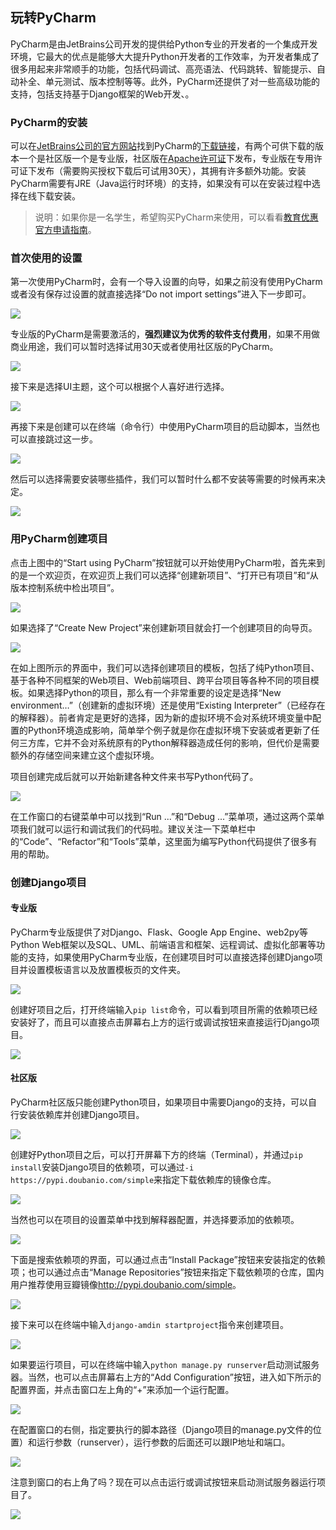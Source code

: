 ## 玩转PyCharm

PyCharm是由JetBrains公司开发的提供给Python专业的开发者的一个集成开发环境，它最大的优点是能够大大提升Python开发者的工作效率，为开发者集成了很多用起来非常顺手的功能，包括代码调试、高亮语法、代码跳转、智能提示、自动补全、单元测试、版本控制等等。此外，PyCharm还提供了对一些高级功能的支持，包括支持基于Django框架的Web开发、。

### PyCharm的安装

可以在[JetBrains公司的官方网站]()找到PyCharm的[下载链接](https://www.jetbrains.com/pycharm/download/)，有两个可供下载的版本一个是社区版一个是专业版，社区版在[Apache许可证](https://zh.wikipedia.org/wiki/Apache%E8%AE%B8%E5%8F%AF%E8%AF%81)下发布，专业版在专用许可证下发布（需要购买授权下载后可试用30天），其拥有许多额外功能。安装PyCharm需要有JRE（Java运行时环境）的支持，如果没有可以在安装过程中选择在线下载安装。

> 说明：如果你是一名学生，希望购买PyCharm来使用，可以看看[教育优惠官方申请指南](https://sales.jetbrains.com/hc/zh-cn/articles/207154369)。

### 首次使用的设置

第一次使用PyCharm时，会有一个导入设置的向导，如果之前没有使用PyCharm或者没有保存过设置的就直接选择“Do not import settings”进入下一步即可。

![](./res/pycharm-import-settings.png)

专业版的PyCharm是需要激活的，**强烈建议为优秀的软件支付费用**，如果不用做商业用途，我们可以暂时选择试用30天或者使用社区版的PyCharm。

![](./res/pycharm-activate.png)

 接下来是选择UI主题，这个可以根据个人喜好进行选择。

![](./res/pycharm-set-ui-theme.png)

 再接下来是创建可以在终端（命令行）中使用PyCharm项目的启动脚本，当然也可以直接跳过这一步。

![](./res/pycharm-create-launcher-script.png)

然后可以选择需要安装哪些插件，我们可以暂时什么都不安装等需要的时候再来决定。

![](./res/pycharm-plugins.png)

### 用PyCharm创建项目

点击上图中的“Start using PyCharm”按钮就可以开始使用PyCharm啦，首先来到的是一个欢迎页，在欢迎页上我们可以选择“创建新项目”、“打开已有项目”和“从版本控制系统中检出项目”。

![](./res/pycharm-welcome.png)

如果选择了“Create New Project”来创建新项目就会打一个创建项目的向导页。

![](./res/pycharm-new-project.png)

在如上图所示的界面中，我们可以选择创建项目的模板，包括了纯Python项目、基于各种不同框架的Web项目、Web前端项目、跨平台项目等各种不同的项目模板。如果选择Python的项目，那么有一个非常重要的设定是选择“New environment…”（创建新的虚拟环境）还是使用“Existing Interpreter”（已经存在的解释器）。前者肯定是更好的选择，因为新的虚拟环境不会对系统环境变量中配置的Python环境造成影响，简单举个例子就是你在虚拟环境下安装或者更新了任何三方库，它并不会对系统原有的Python解释器造成任何的影响，但代价是需要额外的存储空间来建立这个虚拟环境。

项目创建完成后就可以开始新建各种文件来书写Python代码了。

![](./res/pycharm-workspace.png)

在工作窗口的右键菜单中可以找到“Run ...”和“Debug ...”菜单项，通过这两个菜单项我们就可以运行和调试我们的代码啦。建议关注一下菜单栏中的“Code”、“Refactor”和“Tools”菜单，这里面为编写Python代码提供了很多有用的帮助。

### 创建Django项目

#### 专业版

PyCharm专业版提供了对Django、Flask、Google App Engine、web2py等Python Web框架以及SQL、UML、前端语言和框架、远程调试、虚拟化部署等功能的支持，如果使用PyCharm专业版，在创建项目时可以直接选择创建Django项目并设置模板语言以及放置模板页的文件夹。

![](./res/pycharm-prof-django-3.png)

创建好项目之后，打开终端输入`pip list`命令，可以看到项目所需的依赖项已经安装好了，而且可以直接点击屏幕右上方的运行或调试按钮来直接运行Django项目。

![](./res/pycharm-prof-django-2.png)

#### 社区版

PyCharm社区版只能创建Python项目，如果项目中需要Django的支持，可以自行安装依赖库并创建Django项目。

![](./res/pycharm-comm-django-1.png)

创建好Python项目之后，可以打开屏幕下方的终端（Terminal），并通过`pip install`安装Django项目的依赖项，可以通过`-i https://pypi.doubanio.com/simple`来指定下载依赖库的镜像仓库。

![](./res/pycharm-comm-django-2.png)

当然也可以在项目的设置菜单中找到解释器配置，并选择要添加的依赖项。

![](./res/pycharm-comm-django-7.png)

下面是搜索依赖项的界面，可以通过点击“Install Package”按钮来安装指定的依赖项；也可以通过点击“Manage Repositories”按钮来指定下载依赖项的仓库，国内用户推荐使用豆瓣镜像<http://pypi.doubanio.com/simple>。

![](./res/pycharm-comm-django-8.png)

接下来可以在终端中输入`django-amdin startproject`指令来创建项目。

![](./res/pycharm-comm-django-3.png)

如果要运行项目，可以在终端中输入`python manage.py runserver`启动测试服务器。当然，也可以点击屏幕右上方的“Add Configuration”按钮，进入如下所示的配置界面，并点击窗口左上角的“+”来添加一个运行配置。

![](./res/pycharm-comm-django-4.png)

在配置窗口的右侧，指定要执行的脚本路径（Django项目的manage.py文件的位置）和运行参数（runserver），运行参数的后面还可以跟IP地址和端口。

![](./res/pycharm-comm-django-5.png)

注意到窗口的右上角了吗？现在可以点击运行或调试按钮来启动测试服务器运行项目了。

![](./res/pycharm-comm-django-6.png)